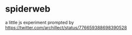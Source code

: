 # spiderweb
a little js experiment prompted by https://twitter.com/archillect/status/776659388698390528
